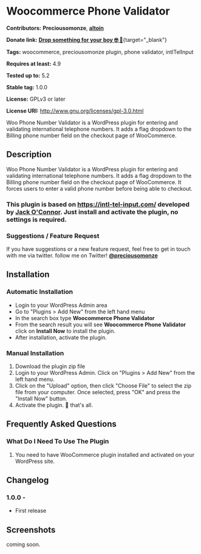 # Woocommerce Phone Validator

**Contributors:** __Preciousomonze__, [__altoin__](https://github.com/altoin/Woo-Phone-Validator)

**Donate link:** [__Drop something for your boy 🤓 🥳__](https://rave.flutterwave.com/pay/preciousomonze){target="_blank"}

**Tags:** woocommerce, preciousomonze plugin, phone validator, intlTelInput

**Requires at least:** 4.9

**Tested up to:** 5.2

**Stable tag:** 1.0.0

**License:** GPLv3 or later

**License URI:** http://www.gnu.org/licenses/gpl-3.0.html

Woo Phone Number Validator is a WordPress plugin for entering and validating international telephone numbers. It adds a flag dropdown to the Billing phone number field on the checkout page of WooCommerce.

## Description

Woo Phone Number Validator is a WordPress plugin for entering and validating international telephone numbers. It adds a flag dropdown to the Billing phone number field on the checkout page of WooCommerce. It forces users to enter a valid phone number before being able to checkout.
### This plugin is based on https://intl-tel-input.com/ developed by [Jack O'Connor](https://github.com/jackocnr/). Just install and activate the plugin, no settings is required.


### Suggestions / Feature Request

If you have suggestions or a new feature request, feel free to get in touch with me via twitter. follow me on Twitter! **[@preciousomonze](https://twitter.com/preciousomonze)**


## Installation


### Automatic Installation
* 	Login to your WordPress Admin area
* 	Go to "Plugins > Add New" from the left hand menu
* 	In the search box type __Woocommerce Phone Validator__
*	From the search result you will see __Woocommerce Phone Validator__ click on __Install Now__ to install the plugin.
*	After installation, activate the plugin.


### Manual Installation
1. 	Download the plugin zip file
2. 	Login to your WordPress Admin. Click on "Plugins > Add New" from the left hand menu.
3.  Click on the "Upload" option, then click "Choose File" to select the zip file from your computer. Once selected, press "OK" and press the "Install Now" button.
4.  Activate the plugin. 🤧 that's all.


## Frequently Asked Questions

### What Do I Need To Use The Plugin

1.	You need to have WooCommerce plugin installed and activated on your WordPress site.

## Changelog

### 1.0.0 - 
*   First release

## Screenshots ##
coming soon.
